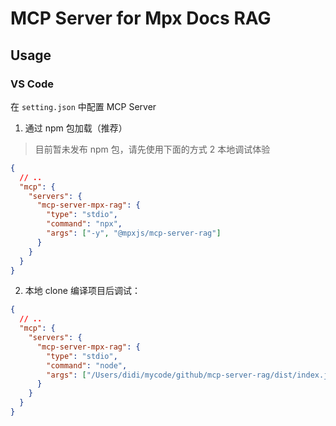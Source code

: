 # MCP Server for Mpx Docs RAG

## Usage

### VS Code

在 `setting.json` 中配置 MCP Server

1. 通过 npm 包加载（推荐）

> 目前暂未发布 npm 包，请先使用下面的方式 2 本地调试体验

```json
{
  // ..
  "mcp": {
    "servers": {
      "mcp-server-mpx-rag": {
        "type": "stdio",
        "command": "npx",
        "args": ["-y", "@mpxjs/mcp-server-rag"]
      }
    }
  }
}
```

2. 本地 clone 编译项目后调试：

```json
{
  // ..
  "mcp": {
    "servers": {
      "mcp-server-mpx-rag": {
        "type": "stdio",
        "command": "node",
        "args": ["/Users/didi/mycode/github/mcp-server-rag/dist/index.js"]
      }
    }
  }
}
```
